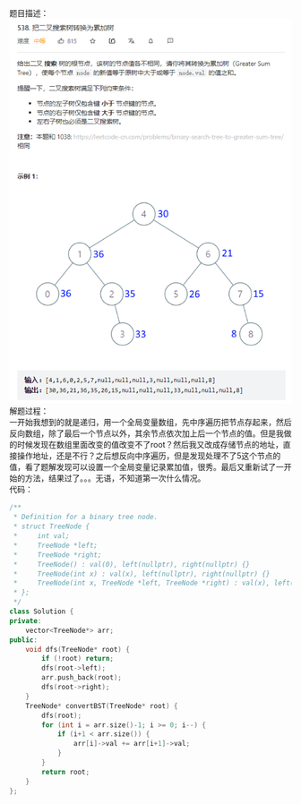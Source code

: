 题目描述：  
![image](/basicaldatastructure/binary_tree/image/image39.png)  
解题过程：  
一开始我想到的就是递归，用一个全局变量数组，先中序遍历把节点存起来，然后反向数组，除了最后一个节点以外，其余节点依次加上后一个节点的值。但是我做的时候发现在数组里面改变的值改变不了root？然后我又改成存储节点的地址，直接操作地址，还是不行？之后想反向中序遍历，但是发现处理不了5这个节点的值，看了题解发现可以设置一个全局变量记录累加值，很秀。最后又重新试了一开始的方法，结果过了。。。无语，不知道第一次什么情况。  
代码：  
```cpp
/**
 * Definition for a binary tree node.
 * struct TreeNode {
 *     int val;
 *     TreeNode *left;
 *     TreeNode *right;
 *     TreeNode() : val(0), left(nullptr), right(nullptr) {}
 *     TreeNode(int x) : val(x), left(nullptr), right(nullptr) {}
 *     TreeNode(int x, TreeNode *left, TreeNode *right) : val(x), left(left), right(right) {}
 * };
 */
class Solution {
private:
    vector<TreeNode*> arr;
public:
    void dfs(TreeNode* root) {
        if (!root) return;
        dfs(root->left);
        arr.push_back(root);
        dfs(root->right);
    }
    TreeNode* convertBST(TreeNode* root) {
        dfs(root);
        for (int i = arr.size()-1; i >= 0; i--) {
            if (i+1 < arr.size()) {
                arr[i]->val += arr[i+1]->val;
            }
        }
        return root;
    }
};
```